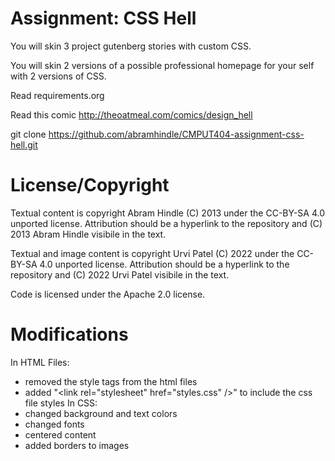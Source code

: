 Assignment: CSS Hell
====================

You will skin 3 project gutenberg stories with custom CSS.

You will skin 2 versions of a possible professional homepage for your
self with 2 versions of CSS.

Read requirements.org

Read this comic http://theoatmeal.com/comics/design_hell

git clone https://github.com/abramhindle/CMPUT404-assignment-css-hell.git

License/Copyright
=================

Textual content is copyright Abram Hindle (C) 2013 under the CC-BY-SA
4.0 unported license. Attribution should be a hyperlink to the
repository and (C) 2013 Abram Hindle visibile in the text.

Textual and image content is copyright Urvi Patel (C) 2022 under the CC-BY-SA
4.0 unported license. Attribution should be a hyperlink to the
repository and (C) 2022 Urvi Patel visibile in the text.

Code is licensed under the Apache 2.0 license.

Modifications
=============
In HTML Files:
- removed the style tags from the html files
- added "&lt;link rel="stylesheet" href="styles.css" /&gt;" to include the css file styles
In CSS:
- changed background and text colors
- changed fonts
- centered content
- added borders to images
